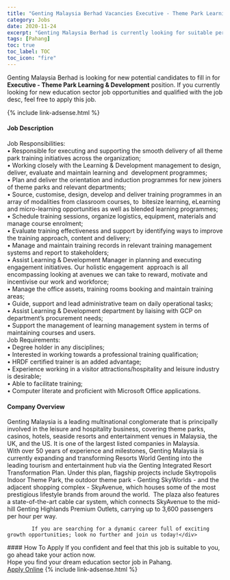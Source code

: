 ```yaml
---
title: "Genting Malaysia Berhad Vacancies Executive - Theme Park Learning & Development" 
category: Jobs 
date: 2020-11-24 
excerpt: "Genting Malaysia Berhad is currently looking for suitable person to fill in the Executive - Theme Park Learning & Development which positioned at Pahang" 
tags: [Pahang] 
toc: true 
toc_label: TOC 
toc_icon: "fire" 
--- 
```


<p>Genting Malaysia Berhad is looking for new potential candidates to fill in for <b>Executive - Theme Park Learning & Development</b> position. If you currently looking for new education sector job opportunities and qualified with the job desc, feel free to apply this job.
</p>{% include link-adsense.html %} 
 <div><div><div><h4>Job Description</h4></div></div><div><div><span><div><div><div>Job Responsibilities:<br>&#8226; Responsible for executing and supporting the smooth delivery of all theme park training initiatives across the organization;<br>&#8226; Working closely with the Learning &amp; Development management to design, deliver, evaluate and maintain learning and&#160; development programmes;&#160;&#160;&#160;<br>&#8226; Plan and deliver the orientation and induction programmes for new joiners of theme parks and relevant departments;<br>&#8226; Source, customise, design, develop and deliver training programmes in an array of modalities from classroom courses, to&#160; bitesize learning, eLearning and micro-learning opportunities as well as blended learning programmes;<br>&#8226; Schedule training sessions, organize logistics, equipment, materials and manage course enrolment;<br>&#8226; Evaluate training effectiveness and support by identifying ways to improve the training approach, content and delivery;<br>&#8226; Manage and maintain training records in relevant training management systems and report to stakeholders;<br>&#8226; Assist Learning &amp; Development Manager in planning and executing engagement initiatives. Our holistic engagement&#160; approach is all encompassing looking at avenues we can take to reward, motivate and incentivise our work and workforce;<br>&#8226; Manage the office assets, training rooms booking and maintain training areas;<br>&#8226; Guide, support and lead administrative team on daily operational tasks;<br>&#8226; Assist&#160;Learning &amp; Development department by liaising with GCP on department&#8217;s procurement needs;<br>&#8226; Support the management of learning management system in terms of maintaining courses and users.</div><div>Job Requirements:<br>&#8226; Degree holder in any disciplines;<br>&#8226; Interested in working towards a professional training qualification;<br>&#8226; HRDF certified trainer is an added advantage;<br>&#8226; Experience working in a visitor attractions/hospitality and leisure industry is desirable;<br>&#8226; Able to facilitate training;<br>&#8226; Computer literate and proficient with Microsoft Office applications.</div></div></div></span></div></div></div> 
<div><div><div><h4>Company Overview</h4></div></div><div><div><span><div><div>
<div>
<div>
<div>
				Genting Malaysia is a leading multinational conglomerate that is principally involved in the leisure and hospitality business, covering theme parks, casinos, hotels, seaside resorts and entertainment venues in Malaysia, the UK, and the US. It is one of the largest listed companies in Malaysia.</div>
<div>
				With over 50 years of experience and milestones, Genting Malaysia is currently expanding and transforming Resorts World Genting into the leading tourism and entertainment hub via the Genting Integrated Resort Transformation Plan. Under this plan, flagship projects include Skytropolis Indoor Theme Park, the outdoor theme park - Genting SkyWorlds - and the adjacent shopping complex - SkyAvenue, which houses some of the most prestigious lifestyle brands from around the world.&#160; The plaza also features a state-of-the-art cable car system, which connects SkyAvenue to the mid-hill Genting Highlands Premium Outlets, carrying up to 3,600 passengers per hour per way.</div>
			
			If you are searching for a dynamic career full of exciting growth opportunities; look no further and join us today!</div>
</div>
</div></div></span></div></div></div> 
#### How To Apply 
If you confident and feel that this job is suitable to you, go ahead take your action now. <br/> 
Hope you find your dream education sector job in Pahang. <br/> 
<a href="https://www.jobstreet.com.my/en/job/executive-theme-park-learning-development-4429692?jobId=jobstreet-my-job-4429692&sectionRank=1&token=0~ca69553f-d94e-494f-a03a-9c1c2623d04a&fr=SRP%20View%20In%20New%20Ta" class="btn btn--info" target="_blank" rel="nofollow noopenner">Apply Online</a> 
{% include link-adsense.html %} 